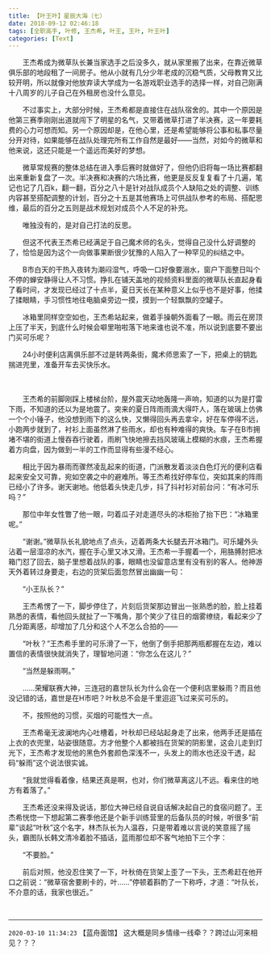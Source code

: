 ```yaml
---
title: 【叶王叶】星辰大海（七）
date: 2018-09-12 02:46:18
tags: [全职高手, 叶修, 王杰希, 叶王, 王叶, 叶王叶]
categories: [Text]
---
```


<p dir="ltr"  >　　王杰希成为微草队长兼当家选手之后没多久，就从家里搬了出来，在靠近微草俱乐部的地段租了一间房子。他从小就有几分少年老成的沉稳气质，父母教育又比较开明，所以就像对他放弃读大学成为一名游戏职业选手的选择一样，对自己刚满十八周岁的儿子自己在外租房也没什么意见。</p> 
<p dir="ltr"  >　　不过事实上，大部分时候，王杰希都是直接住在战队宿舍的。其中一个原因是他第三赛季刚刚出道就闯下了明星的名气，又带着微草打进了半决赛，这一年要耗费的心力可想而知。另一个原因却是，在他心里，还是希望能够将公事和私事尽量分开对待，如果能够在战队处理完所有工作自然是最好——当然，对如今的微草和他来说，这还只能是一个遥远而美好的梦想。</p> 
<p dir="ltr"  >　　微草常规赛的整体总结在进入季后赛时就做好了，但他仍旧将每一场比赛都翻出来重新复盘了一次。半决赛和决赛的六场比赛，他更是反反复复看了十几遍，笔记也记了几百k，翻一翻，百分之八十是针对战队成员个人缺陷之处的调整、训练内容甚至搭配调整的计划，百分之十五是其他赛场上可供战队参考的布局、搭配思维，最后的百分之五则是战术规划对成员个人不足的补充。</p> 
<p dir="ltr"  >　　唯独没有的，是对自己打法的反思。</p> 
<p dir="ltr"  >　　但这不代表王杰希已经满足于自己魔术师的名头，觉得自己没什么好调整的了，恰恰是因为这个一向做事果断很少犹豫的人陷入了一种罕见的纠结之中。</p> 
<p dir="ltr"  >　　B市白天的干热入夜转为潮闷湿气，呼吸一口好像要溺水，窗户下面整日叫个不停的蝉安静得让人不习惯。挣扎在铺天盖地的视频资料里面的微草队长直起身看了看时间，才发现已经过了十点半，夏日天长在某种意义上似乎也不是好事，他揉了揉眼睛，手习惯性地往电脑桌旁边一摸，摸到一个轻飘飘的空罐子。</p> 
<p dir="ltr"  >　　冰箱里同样空空如也，王杰希站起来，做着手操朝外面看了一眼。雨云在房顶上压了半天，到底什么时候会噼里啪啦落下地来谁也说不准，所以说到底要不要出门买可乐呢？</p> 
<p dir="ltr"  >　　24小时便利店离俱乐部不过是转两条街，魔术师思索了一下，把桌上的钥匙揣进兜里，准备开车去买快乐水。</p> 
<p dir="ltr"  >　　</p> 
<p dir="ltr"  >　　王杰希的前脚刚踩上楼梯台阶，屋外震天动地轰隆一声响，知道的以为是打雷下雨，不知道的还以为是地震了。突来的夏日阵雨雨滴大得吓人，落在玻璃上仿佛一个个小锤子，他没想到雨下的这么快，又懒得回头再去拿伞，好在车停得不远，小跑两步就到了，衬衫上面虽然淋了些雨水，却也有种难得的爽快。车子在B市拥堵不堪的街道上慢吞吞行驶着，雨刷飞快地擦去挡风玻璃上模糊的水痕，王杰希握着方向盘，因为做到一半的工作而显得有些漫不经心。</p> 
<p dir="ltr"  >　　相比于因为暴雨而骤然凌乱起来的街道，门派散发着淡淡白色灯光的便利店看起来安全又可靠，宛如空袭之中的避难所。等王杰希找好停车位，突如其来的阵雨已经小了许多。谢天谢地。他低着头快走几步，抖了抖衬衫对前台问：“有冰可乐吗？”</p> 
<p dir="ltr"  >　　那位中年女性瞥了他一眼，叼着瓜子对走道尽头的冰柜抬了抬下巴：“冰箱里呢。”</p> 
<p dir="ltr"  >　　“谢谢。”微草队长礼貌地点了点头，迈着两条大长腿去开冰箱门。可乐罐外头沾着一层湿凉的水汽，握在手心里又冰又滑。王杰希一手握着一个，用胳膊肘把冰箱门怼了回去，脑子里想着战队的事，眼睛也没留意店里有没有别的客人。他神游天外着转过身要走，右边的货架后面忽然冒出幽幽一句：</p> 
<p dir="ltr"  >　　“小王队长？”</p> 
<p dir="ltr"  >　　王杰希愣了一下，脚步停住了，片刻后货架那边冒出一张熟悉的脸，脸上挂着熟悉的表情，看他回头就扯了一下嘴角，那个笑少了往日的烟雾缭绕，看起来少了几分距离感，却增加了几分和这个人不怎么合拍的——</p> 
<p dir="ltr"  >　　“叶秋？”王杰希手里的可乐滑了一下，他倒了倒手把那两瓶都握在左边，难以置信的表情很快就消失了，理智地问道：“你怎么在这儿？”</p> 
<p dir="ltr"  >　　“当然是躲雨啊。”</p> 
<p dir="ltr"  >　　……荣耀联赛大神，三连冠的嘉世队长为什么会在一个便利店里躲雨？而且他没记错的话，嘉世是在H市吧？叶秋总不会是千里迢迢飞过来买可乐的。</p> 
<p dir="ltr"  >　　不，按照他的习惯，买烟的可能性大一点。</p> 
<p dir="ltr"  >　　王杰希毫无波澜地内心吐槽着，叶秋却已经站起身走了出来，他两手还是插在上衣的衣兜里，站姿很随意。方才他整个人都被挡在货架的阴影里，这会儿走到灯光下，王杰希才发现他的黑色外套颜色深浅不一，头发上的雨水也还没干透，起码“躲雨”这个说法很实诚。</p> 
<p dir="ltr"  >　　“我就觉得看着像，结果还真是啊，也对，你们微草离这儿不远。看来住的地方有着落了。”</p> 
<p dir="ltr"  >　　王杰希还没来得及说话，那位大神已经自说自话解决起自己的食宿问题了。王杰希恍惚一下想起第二赛季他还是个新手训练营里的后备队员的时候，听很多“前辈”谈起“叶秋”这个名字，林杰队长为人温吞，只是带着难以言说的笑意摇了摇头，霸图队长韩文清冷着脸不插话，蓝雨那位却不客气地拍下三个字：</p> 
<p dir="ltr"  >　　“不要脸。”</p> 
<p dir="ltr"  >　　前后对照，他没忍住笑了一下，叶秋倚在货架上歪了一下头，王杰希赶在他开口之前说：“微草宿舍要刷卡的，叶……”停顿着斟酌了一下称呼，才道：“叶队长，不介意的话，我家也很近。”</p> 
<p dir="ltr"  >&nbsp;</p>

<!-- more -->

---

`2020-03-10 11:34:23` 【蓝舟面馆】 这大概是同乡情缘一线牵？？跨过山河来相见？？？
